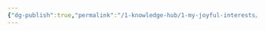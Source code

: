 ```yaml
---
{"dg-publish":true,"permalink":"/1-knowledge-hub/1-my-joyful-interests/z-other-joyful-little-interests/untitled/","noteIcon":""}
---
```


